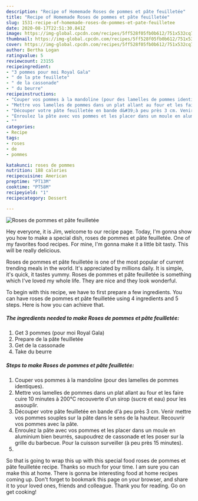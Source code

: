 ```yaml
---
description: "Recipe of Homemade Roses de pommes et pâte feuilletée"
title: "Recipe of Homemade Roses de pommes et pâte feuilletée"
slug: 1531-recipe-of-homemade-roses-de-pommes-et-pate-feuilletee
date: 2020-08-17T22:51:30.841Z
image: https://img-global.cpcdn.com/recipes/5ff528f05fb0b612/751x532cq70/roses-de-pommes-et-pate-feuilletee-photo-principale-de-la-recette.jpg
thumbnail: https://img-global.cpcdn.com/recipes/5ff528f05fb0b612/751x532cq70/roses-de-pommes-et-pate-feuilletee-photo-principale-de-la-recette.jpg
cover: https://img-global.cpcdn.com/recipes/5ff528f05fb0b612/751x532cq70/roses-de-pommes-et-pate-feuilletee-photo-principale-de-la-recette.jpg
author: Bertha Logan
ratingvalue: 5
reviewcount: 23155
recipeingredient:
- "3 pommes pour moi Royal Gala"
- " de la pte feuillete"
- " de la cassonade"
- " du beurre"
recipeinstructions:
- "Couper vos pommes à la mandoline (pour des lamelles de pommes identiques)."
- "Mettre vos lamelles de pommes dans un plat allant au four et les faire cuire 10 minutes à 200°C recouverte d&#39;un sirop (sucre et eau) pour les assouplir."
- "Découper votre pâte feuilletée en bande d&#39;à peu près 3 cm. Venir mettre vos pommes souples sur la pâte dans le sens de la hauteur. Recouvrir vos pommes avec la pâte."
- "Enroulez la pâte avec vos pommes et les placer dans un moule en aluminium bien beurrés, saupoudrez de cassonade et les poser sur la grille du barbecue. Pour la cuisson surveiller (à peu près 15 minutes)."
- ""
categories:
- Recipe
tags:
- roses
- de
- pommes

katakunci: roses de pommes 
nutrition: 188 calories
recipecuisine: American
preptime: "PT13M"
cooktime: "PT58M"
recipeyield: "1"
recipecategory: Dessert

---
```



![Roses de pommes et pâte feuilletée](https://img-global.cpcdn.com/recipes/5ff528f05fb0b612/751x532cq70/roses-de-pommes-et-pate-feuilletee-photo-principale-de-la-recette.jpg)

Hey everyone, it is Jim, welcome to our recipe page. Today, I'm gonna show you how to make a special dish, roses de pommes et pâte feuilletée. One of my favorites food recipes. For mine, I'm gonna make it a little bit tasty. This will be really delicious.



Roses de pommes et pâte feuilletée is one of the most popular of current trending meals in the world. It's appreciated by millions daily. It is simple, it's quick, it tastes yummy. Roses de pommes et pâte feuilletée is something which I've loved my whole life. They are nice and they look wonderful.


To begin with this recipe, we have to first prepare a few ingredients. You can have roses de pommes et pâte feuilletée using 4 ingredients and 5 steps. Here is how you can achieve that.

<!--inarticleads1-->

##### The ingredients needed to make Roses de pommes et pâte feuilletée:

1. Get 3 pommes (pour moi Royal Gala)
1. Prepare  de la pâte feuilletée
1. Get  de la cassonade
1. Take  du beurre




<!--inarticleads2-->

##### Steps to make Roses de pommes et pâte feuilletée:

1. Couper vos pommes à la mandoline (pour des lamelles de pommes identiques).
1. Mettre vos lamelles de pommes dans un plat allant au four et les faire cuire 10 minutes à 200°C recouverte d&#39;un sirop (sucre et eau) pour les assouplir.
1. Découper votre pâte feuilletée en bande d&#39;à peu près 3 cm. Venir mettre vos pommes souples sur la pâte dans le sens de la hauteur. Recouvrir vos pommes avec la pâte.
1. Enroulez la pâte avec vos pommes et les placer dans un moule en aluminium bien beurrés, saupoudrez de cassonade et les poser sur la grille du barbecue. Pour la cuisson surveiller (à peu près 15 minutes).
1. 




So that is going to wrap this up with this special food roses de pommes et pâte feuilletée recipe. Thanks so much for your time. I am sure you can make this at home. There is gonna be interesting food at home recipes coming up. Don't forget to bookmark this page on your browser, and share it to your loved ones, friends and colleague. Thank you for reading. Go on get cooking!
